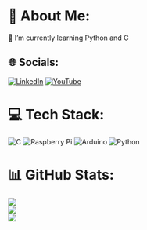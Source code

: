 # 💫 About Me:
🌱 I’m currently learning Python and C<br>


## 🌐 Socials:
[![LinkedIn](https://img.shields.io/badge/LinkedIn-%230077B5.svg?logo=linkedin&logoColor=white)](https://www.linkedin.com/in/bilgehan-g%C3%BCnen-677955279/) [![YouTube](https://img.shields.io/badge/YouTube-%23FF0000.svg?logo=YouTube&logoColor=white)]((https://www.youtube.com/channel/UCgSw30P1BdCVckonmFWSisQ))
# 💻 Tech Stack:
![C](https://img.shields.io/badge/c-%2300599C.svg?style=for-the-badge&logo=c&logoColor=white) ![Raspberry Pi](https://img.shields.io/badge/-RaspberryPi-C51A4A?style=for-the-badge&logo=Raspberry-Pi) ![Arduino](https://img.shields.io/badge/-Arduino-00979D?style=for-the-badge&logo=Arduino&logoColor=white) ![Python](https://img.shields.io/badge/python-3670A0?style=for-the-badge&logo=python&logoColor=ffdd54)
# 📊 GitHub Stats:
![](https://github-readme-stats.vercel.app/api?username=Pikehan&theme=kacho_ga&hide_border=true&include_all_commits=true&count_private=false)<br/>
![](https://github-readme-streak-stats.herokuapp.com/?user=Pikehan&theme=kacho_ga&hide_border=true)<br/>
![](https://github-readme-stats.vercel.app/api/top-langs/?username=Pikehan&theme=kacho_ga&hide_border=true&include_all_commits=true&count_private=false&layout=compact)

<!-- Proudly created with GPRM ( https://gprm.itsvg.in ) -->
